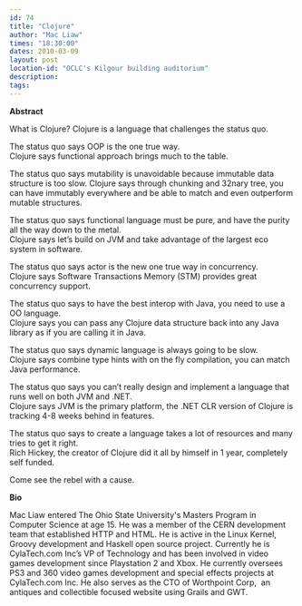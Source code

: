 ```yaml
---
id: 74
title: "Clojure"
author: "Mac Liaw"
times: "18:30:00"
dates: 2010-03-09
layout: post
location-id: "OCLC's Kilgour building auditorium"  
description: 
tags: 
---
```

 **Abstract**

What is Clojure? Clojure is a language that challenges the status quo.   
  
The status quo says OOP is the one true way.   
Clojure says functional approach brings much to the table.   
  
The status quo says mutability is unavoidable because immutable data structure is too slow. Clojure says through chunking and 32nary tree, you can have immutably everywhere and be able to match and even outperform mutable structures.  
  
The status quo says functional language must be pure, and have the purity all the way down to the metal.   
Clojure says let’s build on JVM and take advantage of the largest eco system in software.  
  
The status quo says actor is the new one true way in concurrency.  
Clojure says Software Transactions Memory (STM) provides great concurrency support.  
  
The status quo says to have the best interop with Java, you need to use a OO language.  
Clojure says you can pass any Clojure data structure back into any Java library as if you are calling it in Java.  
  
The status quo says dynamic language is always going to be slow.  
Clojure says combine type hints with on the fly compilation, you can match Java performance.  
  
The status quo says you can’t really design and implement a language that runs well on both JVM and .NET.  
Clojure says JVM is the primary platform, the .NET CLR version of Clojure is tracking 4-8 weeks behind in features.  
  
The status quo says to create a language takes a lot of resources and many tries to get it right.  
Rich Hickey, the creator of Clojure did it all by himself in 1 year, completely self funded.  
  
Come see the rebel with a cause.

**Bio**

Mac Liaw entered The Ohio State University's Masters Program in Computer Science at age 15. He was a member of the CERN development team that established HTTP and HTML. He is active in the Linux Kernel, Groovy development and Haskell open source project. Currently he is CylaTech.com Inc’s VP of Technology and has been involved in video games development since Playstation 2 and Xbox. He currently oversees PS3 and 360 video games development and special effects projects at CylaTech.com Inc. He also serves as the CTO of Worthpoint Corp,&nbsp; an antiques and collectible focused website using Grails and GWT.&nbsp;

